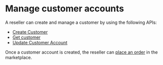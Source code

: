 # Manage customer accounts

A reseller can create and manage a customer by using the following APIs:

- [Create Customer](./create_customer_account.md)
- [Get customer](./get_customer_account.md)
- [Update Customer Account](./update_customer_account.md)

Once a customer account is created, the reseller can [place an order](../order_management/index.md) in the marketplace.
